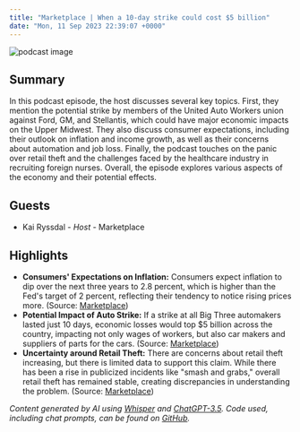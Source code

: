 ```yaml
---
title: "Marketplace | When a 10-day strike could cost $5 billion"
date: "Mon, 11 Sep 2023 22:39:07 +0000"
---
```


![podcast image](https://www.marketplace.org/wp-content/uploads/2019/05/MP_show-1.png)

## Summary

In this podcast episode, the host discusses several key topics. First, they mention the potential strike by members of the United Auto Workers union against Ford, GM, and Stellantis, which could have major economic impacts on the Upper Midwest. They also discuss consumer expectations, including their outlook on inflation and income growth, as well as their concerns about automation and job loss. Finally, the podcast touches on the panic over retail theft and the challenges faced by the healthcare industry in recruiting foreign nurses. Overall, the episode explores various aspects of the economy and their potential effects.

## Guests

- Kai Ryssdal - _Host_ - Marketplace

## Highlights

- **Consumers' Expectations on Inflation:** Consumers expect inflation to dip over the next three years to 2.8 percent, which is higher than the Fed's target of 2 percent, reflecting their tendency to notice rising prices more. (Source: [Marketplace](https://www.marketplace.org/shows/marketplace/employment-and-inflation/))
- **Potential Impact of Auto Strike:** If a strike at all Big Three automakers lasted just 10 days, economic losses would top $5 billion across the country, impacting not only wages of workers, but also car makers and suppliers of parts for the cars. (Source: [Marketplace](https://www.marketplace.org/shows/marketplace/breaking-down-the-cost-of-an-auto-strike/))
- **Uncertainty around Retail Theft:** There are concerns about retail theft increasing, but there is limited data to support this claim. While there has been a rise in publicized incidents like "smash and grabs," overall retail theft has remained stable, creating discrepancies in understanding the problem. (Source: [Marketplace](https://www.marketplace.org/shows/marketplace/what-do-the-data-reveal-about-retail-theft/))

_Content generated by AI using [Whisper](https://openai.com/research/whisper) and [ChatGPT-3.5](https://openai.com/blog/chatgpt). Code used, including chat prompts, can be found on [GitHub](https://github.com/dustinbrownman/podcast-parser/blob/main/app/functions.py)._
